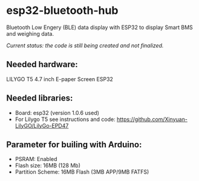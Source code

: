 # esp32-bluetooth-hub
Bluetooth Low Engery (BLE) data display with ESP32 to display Smart BMS and weighing data.

*Current status: the code is still being created and not finalized.*

## Needed hardware:
LILYGO T5 4.7 inch E-paper Screen ESP32

## Needed libraries:
- Board: esp32 (version 1.0.6 used)
- For Lilygo T5 see instructions and code: https://github.com/Xinyuan-LilyGO/LilyGo-EPD47

## Parameter for builing with Arduino:
- PSRAM: Enabled
- Flash size: 16MB (128 Mb)
- Partition Scheme: 16MB Flash (3MB APP/9MB FATFS)
